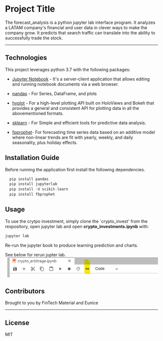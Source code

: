 # Project Title


The forecast_analysis is a python jupyter lab interface program.  It analyzes a LATAM company's financial and user data in clever ways to make the company grow. It predicts that search traffic can translate into the ability to successfully trade the stock.

---

## Technologies

This project leverages python 3.7 with the following packages:

* [Jupyter Notebook](https://jupyter-notebook-beginner-guide.readthedocs.io/en/latest/what_is_jupyter.html) - It's a server-client application that allows editing and running notebook documents via a web browser.

* [pandas](https://pandas.pydata.org/pandas-docs/stable/index.html) - For Series, DataFrame, and plots

* [hvplot](https://hvplot.holoviz.org/user_guide/Introduction.html) - For a high-level plotting API built on HoloViews and Bokeh that provides a general and consistent API for plotting data in all the abovementioned formats.

* [sklearn](https://scikit-learn.org/stable/index.html) - For Simple and efficient tools for predictive data analysis.


* [fpprophet](https://pypi.org/project/fbprophet/)- For forecasting time series data based on an additive model where non-linear trends are fit with yearly, weekly, and daily seasonality, plus holiday effects.

## Installation Guide

Before running the application first install the following dependencies.

```python
  pip install pandas
  pip install jupyterlab
  pip install -U scikit-learn
  pip install fbprophet
```


## Usage

To use the crytpo investment, simply clone the `crypto_invest' from the respository, open jupyter lab and open **crypto_investments.ipynb** with:

```python
jupyter lab
```

Re-run the jupyter book to produce learning prediction and charts.

See below for rerun jupter lab.
![rerun](forecast_analysis/Images/rerun.png)

## Contributors

Brought to you by FinTech Material and Eunice

---

## License

MIT